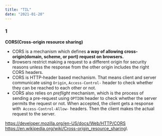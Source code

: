 ```yaml
---
title: "TIL"
date: "2021-01-20"
---
```


### 1
**CORS(Cross-origin resource sharing)**
- CORS is a mechanism which defines **a way of allowing cross-origin(domain, scheme, or port) request on browsers.**
- Browsers restrict making a request to a different origin for security reasons unless the response from the other origin includes the right CORS headers.
- CORS is HTTP-header based mechanism. That means client and server communicate using `Origin`, `Access-Control-` header to check whether they can be reached to each other or not.
- CORS also relies on _preflight_ mechanism, which is the process of sending a pre-request using `OPTION` header to check whether the server permits the request or not. When accepted, the client gets a response with` Access-Control-Allow-` headers. Then the client makes the actual request to the server.

<https://developer.mozilla.org/en-US/docs/Web/HTTP/CORS>\
<https://en.wikipedia.org/wiki/Cross-origin_resource_sharing>\
